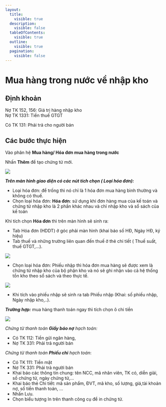 ```yaml
---
layout:
  title:
    visible: true
  description:
    visible: false
  tableOfContents:
    visible: true
  outline:
    visible: true
  pagination:
    visible: false
---
```


# Mua hàng trong nước về nhập kho



## **Định khoản**

Nợ TK 152, 156: Giá trị hàng nhập kho\
Nợ TK 1331: Tiền thuế GTGT

Có TK 131: Phải trả cho người bán

## **Các bước thực hiện**

Vào phân hệ **Mua hàng/ Hóa đơn mua hàng trong nước**

Nhấn **Thêm** để tạo chứng từ mới.

![](<../.gitbook/assets/sb_0 (31).png>)

_**Trên màn hình giao diện có các nút tích chọn ( Loại hóa đơn):**_

* Loại hóa đơn: để trống thì nó chỉ là 1 hóa đơn mua hàng bình thường và không có thuế.
* Chọn loại hóa đơn: **Hóa đơn**: sử dụng khi đơn hàng mua của kế toán và chứng từ nhập kho là 2 phần khác nhau và chỉ nhập kho và sổ sách của kế toán

Khi tích chọn **Hóa đơn** thì trên màn hình sẽ sinh ra:

* Tab Hóa đơn (HDDT) ở góc phải màn hình (khai báo số HĐ, Ngày HĐ, ký hiệu)
* Tab thuế và những trường liên quan đến thuế ở thẻ chi tiết ( Thuế suất, thuế GTGT,…).

![](<../.gitbook/assets/sb_1 (11).png>)

* Chọn loại hóa đơn: Phiếu nhập thì hóa đơn mua hàng sẽ được xem là chứng từ nhập kho của bộ phận kho và nó sẽ ghi nhận vào cả hệ thống tồn kho theo sổ sách và theo thực tế.

![](<../.gitbook/assets/sb_2 (34).png>)

* Khi tích vào phiếu nhập sẽ sinh ra tab Phiếu nhập (Khai: số phiếu nhập, Ngày nhập kho,..).

_**Trường hợp:**_ mua hàng thanh toán ngay thì tích chọn ô chi tiền

![](<../.gitbook/assets/sb_3 (12).png>)

_Chứng từ thanh toán **Giấy báo nợ** hạch toán:_

* Có TK 112: Tiền gửi ngân hàng,
* Nợ TK 331: Phải trả người bán

_Chứng từ thanh toán **Phiếu chi** hạch toán_:

* Có TK 111: Tiền mặt
* Nợ TK 331: Phải trả người bán
* Khai báo các thông tin chung: tên NCC, mã nhân viên, TK có, diễn giải, số chứng từ, ngày chứng từ,…
* Khai báo thẻ Chi tiết: mã sản phẩm, ĐVT, mã kho, số lượng, giá,tài khoản nợ, số tiền thanh toán, …
* Nhấn Lưu.
* Chọn biểu tượng In trên thanh công cụ để in chứng từ.
